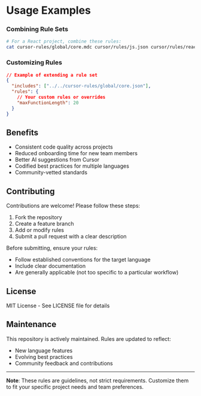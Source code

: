 # Usage Examples

### Combining Rule Sets
```bash
# For a React project, combine these rules:
cat cursor-rules/global/core.mdc cursor/rules/js.json cursor/rules/react.mdc
```

### Customizing Rules
```json
// Example of extending a rule set
{
  "includes": ["../../cursor-rules/global/core.json"],
  "rules": {
    // Your custom rules or overrides
    "maxFunctionLength": 20
  }
}
```

## Benefits
- Consistent code quality across projects
- Reduced onboarding time for new team members
- Better AI suggestions from Cursor
- Codified best practices for multiple languages
- Community-vetted standards

## Contributing
Contributions are welcome! Please follow these steps:
1. Fork the repository
2. Create a feature branch
3. Add or modify rules
4. Submit a pull request with a clear description

Before submitting, ensure your rules:
- Follow established conventions for the target language
- Include clear documentation
- Are generally applicable (not too specific to a particular workflow)

## License
MIT License - See LICENSE file for details

## Maintenance
This repository is actively maintained. Rules are updated to reflect:
- New language features
- Evolving best practices
- Community feedback and contributions

---

**Note**: These rules are guidelines, not strict requirements. Customize them to fit your specific project needs and team preferences.
